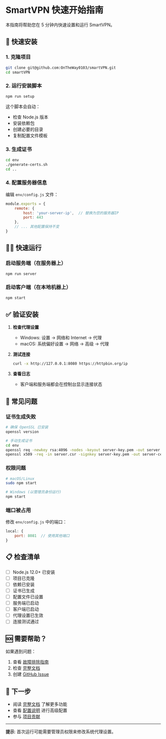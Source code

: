 # SmartVPN 快速开始指南

本指南将帮助您在 5 分钟内快速设置和运行 SmartVPN。

## 🚀 快速安装

### 1. 克隆项目

```bash
git clone git@github.com:OnTheWay0103/smartVPN.git
cd smartVPN
```

### 2. 运行安装脚本

```bash
npm run setup
```

这个脚本会自动：
- 检查 Node.js 版本
- 安装依赖包
- 创建必要的目录
- 复制配置文件模板

### 3. 生成证书

```bash
cd env
./generate-certs.sh
cd ..
```

### 4. 配置服务器信息

编辑 `env/config.js` 文件：

```javascript
module.exports = {
    remote: {
        host: 'your-server-ip',  // 替换为您的服务器IP
        port: 443
    },
    // ... 其他配置保持不变
}
```

## 🏃‍♂️ 快速运行

### 启动服务端（在服务器上）

```bash
npm run server
```

### 启动客户端（在本地机器上）

```bash
npm start
```

## ✅ 验证安装

1. **检查代理设置**
   - Windows: 设置 → 网络和 Internet → 代理
   - macOS: 系统偏好设置 → 网络 → 高级 → 代理

2. **测试连接**
   ```bash
   curl -x http://127.0.0.1:8080 https://httpbin.org/ip
   ```

3. **查看日志**
   - 客户端和服务端都会在控制台显示连接状态

## 🔧 常见问题

### 证书生成失败
```bash
# 确保 OpenSSL 已安装
openssl version

# 手动生成证书
cd env
openssl req -newkey rsa:4096 -nodes -keyout server-key.pem -out server.csr -config openssl.cnf
openssl x509 -req -in server.csr -signkey server-key.pem -out server-cert.pem -extensions req_ext -extfile openssl.cnf -days 365
```

### 权限问题
```bash
# macOS/Linux
sudo npm start

# Windows (以管理员身份运行)
npm start
```

### 端口被占用
修改 `env/config.js` 中的端口：
```javascript
local: {
    port: 8081  // 使用其他端口
}
```

## 📋 检查清单

- [ ] Node.js 12.0+ 已安装
- [ ] 项目已克隆
- [ ] 依赖已安装
- [ ] 证书已生成
- [ ] 配置文件已设置
- [ ] 服务端已启动
- [ ] 客户端已启动
- [ ] 代理设置已生效
- [ ] 连接测试通过

## 🆘 需要帮助？

如果遇到问题：

1. 查看 [故障排除指南](../README.md#故障排除)
2. 检查 [完整文档](../README.md)
3. 创建 [GitHub Issue](https://github.com/OnTheWay0103/smartVPN/issues)

## 🎯 下一步

- 阅读 [完整文档](../README.md) 了解更多功能
- 查看 [配置说明](../README.md#配置说明) 进行高级配置
- 参与 [项目贡献](../CONTRIBUTING.md)

---

**提示**: 首次运行可能需要管理员权限来修改系统代理设置。 